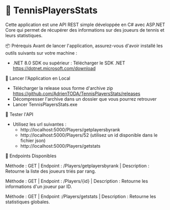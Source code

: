 ﻿# 🎾 TennisPlayersStats
Cette application est une API REST simple développée en C# avec ASP.NET Core
qui permet de récupérer des informations sur des joueurs de tennis et leurs statistiques.

📦 Prérequis
Avant de lancer l'application, assurez-vous d'avoir installé les outils suivants sur votre machine :
- .NET 8.0 SDK ou supérieur : Télécharger le SDK .NET https://dotnet.microsoft.com/download

🚀 Lancer l'Application en Local
- Télécharger la release sous forme d'archive zip https://github.com/AdrienTODA/TennisPlayersStats/releases
- Décompresser l'archive dans un dossier que vous pourrez retrouver
- Lancer TennisPlayersStats.exe

🧪 Tester l'API
- Utilisez les url suivantes :
	- http://localhost:5000/Players/getplayersbyrank
	- http://localhost:5000/Players/52 (utilisez un id disponible dans le fichier json)
	- http://localhost:5000/Players/getstats

📝 Endpoints Disponibles

Méthode : GET | Endpoint : /Players/getplayersbyrank | Description : Retourne la liste des joueurs triés par rang.

Méthode : GET | Endpoint : /Players/{id} | Description : Retourne les informations d'un joueur par ID.

Méthode : GET | Endpoint :/Players/getstats | Description : Retourne les statistiques globales.
